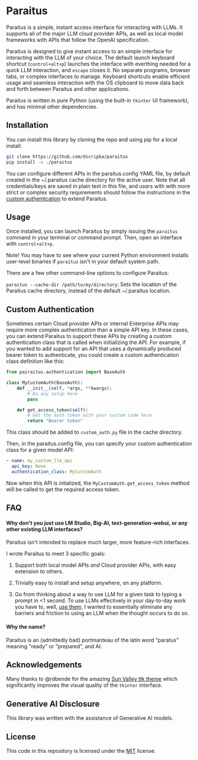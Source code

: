 # Paraitus

Paraitus is a simple, instant access interface for interacting with LLMs. It supports all of the major LLM cloud provider APIs,
as well as local model frameworks with APIs that follow the OpenAI specification.

Paraitus is designed to give instant access to an simple interface for interacting with the LLM of your choice. The default launch keyboard shortcut (`control+alt+p`) launches the interface with everthing needed for a quick LLM interaction, and `escape` closes it. No separate programs, browser tabs, or complex interfaces to manage. Keyboard shortcuts enable efficient usage and seamless interaction with the OS clipboard to move data back and forth between Paraitus and other applications.

Paraitus is written in pure Python (using the built-in `tkinter` UI framework), and has minimal other dependencies.

## Installation

You can install this library by cloning the repo and using pip for a local install:

```bash
git clone https://github.com/dscripka/paraitus
pip install -e ./paraitus
```

You can configure different APIs in the paraitus.config YAML file, by default created in the ~/.paraitus cache directory for the active user.
Note that all credentials/keys are saved in plain text in this file, and users with with more strict or complex security requirements should follow the instructions in the [custom authentication](#custom-authentication) to extend Paraitus.

## Usage

Once installed, you can launch Paraitus by simply issuing the `paraitus` command in your terminal or command prompt. Then, open an interface with `control+alt+p`.

Note! You may have to see where your current Python environment installs user-level binaries if `paraitus` isn't in your default system path.

There are a few other command-line options to configure Paraitus:

`paraitus --cache-dir /path/to/my/directory`: Sets the location of the Paraitus cache directory, instead of the default ~/.paraitus location.

## Custom Authentication

Sometimes certain Cloud provider APIs or internal Enterprise APIs may require more complex authentication than a simple API key. In these cases, you can extend Paraitus to support these APIs by creating a custom authentication class that is called when initializing the API. For example, if you wanted to add support for an API that uses a dynamically produced bearer token to authenticate, you could create a custom authentication class definition like this:

```python
from pairaitus.authentication import BaseAuth

class MyCustomAuth(BaseAuth):
    def __init__(self, *args, **kwargs):
        # Do any setup here
        pass

    def get_access_token(self):
        # Get the auth token with your custom code here
        return "Bearer token"
```

This class should be added to `custom_auth.py` file in the cache directory.

Then, in the paraitus.config file, you can specify your custom authentication class for a given model API:

```yaml
- name: my_custom_llm_api
  api_key: None
  authentication_class: MyCustomAuth
```

Now when this API is intialized, the `MyCustomAuth.get_access_token` method will be called to get the required access token.

## FAQ

#### Why don't you just use LM Studio, Big-AI, text-generation-webui, or any other existing LLM interfaces?

Paraitus isn't intended to replace much larger, more feature-rich interfaces.

I wrote Paraitus to meet 3 specific goals:

1) Support both local model APIs *and* Cloud provider APIs, with easy extension to others.

2) Trivially easy to install and setup anywhere, on any platform.

3) Go from thinking about a way to use LLM for a given task to typing a prompt in <1 second. To use LLMs effectively in your day-to-day work you have to, well, [use them](https://twitter.com/emollick/status/1766303368211767601). I wanted to essentially eliminate any barriers and friction to using an LLM when the thought occurs to do so.

#### Why the name?

Paraitus is an (admittedly bad) portmanteau of the latin word "paratus" meaning "ready" or "prepared", and AI.

## Acknowledgements

Many thanks to @rdbende for the amazing [Sun Valley ttk theme](https://github.com/rdbende/Sun-Valley-ttk-theme) which significantly improves the visual quality of the `tkinter` interface.

## Generative AI Disclosure

This library was written with the assistance of Generative AI models.

## License

This code in this repository is licensed under the [MIT](https://choosealicense.com/licenses/mit/) license.